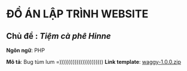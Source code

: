 # **ĐỒ ÁN LẬP TRÌNH WEBSITE** #

## Chủ đề :  _Tiệm cà phê Hinne_ ##

**Ngôn ngữ**: PHP

**Mô tả**: Bug tùm lum =)))))))))))))))))))))))
**Link template**: [waggy-1.0.0.zip](https://github.com/user-attachments/files/17247082/waggy-1.0.0.zip)
